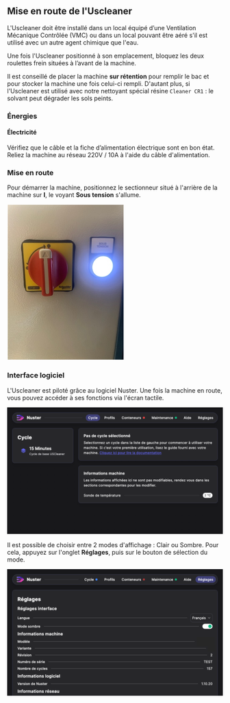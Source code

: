 ## Mise en route de l'Uscleaner

L'Uscleaner doit être installé dans un local équipé d’une Ventilation Mécanique Contrôlée (VMC) ou dans un local pouvant être aéré s'il est utilisé avec un autre agent chimique que l'eau.

Une fois l'Uscleaner positionné à son emplacement, bloquez les deux roulettes frein situées à l’avant de la machine.

Il est conseillé de placer la machine **sur rétention** pour remplir le bac et pour stocker la machine une fois celui-ci rempli. D'autant plus, si l'Uscleaner est utilisé avec notre nettoyant spécial résine  `Cleaner CR1` : le solvant peut dégrader les sols peints.

### Énergies
#### Électricité

Vérifiez que le câble et la fiche d’alimentation électrique sont en bon état.
Reliez la machine au réseau 220V / 10A à l'aide du câble d'alimentation.

### Mise en route

Pour démarrer la machine, positionnez le sectionneur situé à l'arrière de la machine sur **I**, le voyant **Sous tension** s'allume. 

![Sectionneur](sectionneur.png)





### Interface logiciel

L'Uscleaner est piloté grâce au logiciel Nuster.
Une fois la machine en route, vous pouvez accéder à ses fonctions via l'écran tactile.

![Menu Home](home.png)

Il est possible de choisir entre 2 modes d'affichage : Clair ou Sombre. Pour cela, appuyez sur l'onglet **Réglages**, puis sur le bouton de sélection du mode.

![Menu Réglages](reglages.png)

